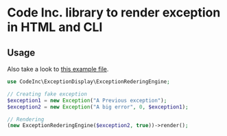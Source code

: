 # Code Inc. library to render exception in HTML and CLI

## Usage

Also take a look to [this example file](https://github.com/codeinchq/lib-exceptiondisplay/blob/master/example.php).

```php
use CodeInc\ExceptionDisplay\ExceptionRederingEngine;

// Creating fake exception
$exception1 = new Exception("A Previous exception");
$exception2 = new Exception("A big error", 0, $exception1);

// Rendering
(new ExceptionRederingEngine($exception2, true))->render();
```

